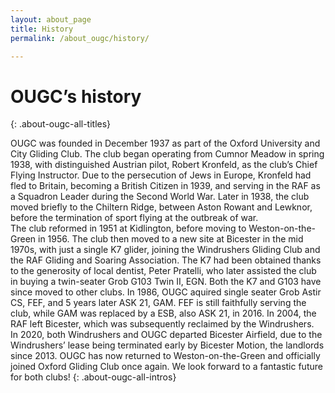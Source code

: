 ```yaml
---
layout: about_page
title: History
permalink: /about_ougc/history/

---
```



# OUGC’s history
{: .about-ougc-all-titles}

OUGC was founded in December 1937 as part of the Oxford University and City Gliding Club. The club began operating from Cumnor Meadow in spring 1938, with distinguished Austrian pilot, Robert Kronfeld, as the club’s Chief Flying Instructor. Due to the persecution of Jews in Europe, Kronfeld had fled to Britain, becoming a British Citizen in 1939, and serving in the RAF as a Squadron Leader during the Second World War. Later in 1938, the club moved briefly to the Chiltern Ridge, between Aston Rowant and Lewknor, before the termination of sport flying at the outbreak of war.    
The club reformed in 1951 at Kidlington, before moving to Weston-on-the-Green in 1956. The club then moved to a new site at Bicester in the mid 1970s, with just a single K7 glider, joining the Windrushers Gliding Club and the RAF Gliding and Soaring Association. The K7 had been obtained thanks to the generosity of local dentist, Peter Pratelli, who later assisted the club in buying a twin-seater Grob G103 Twin II, EGN. Both the K7 and G103 have since moved to other clubs. In 1986, OUGC aquired single seater Grob Astir CS, FEF, and 5 years later ASK 21, GAM. FEF is still faithfully serving the club, while GAM was replaced by a ESB, also ASK 21, in 2016. In 2004, the RAF left Bicester, which was subsequently reclaimed by the Windrushers.  
In 2020, both Windrushers and OUGC departed Bicester Airfield, due to the Windrushers’ lease being terminated early by Bicester Motion, the landlords since 2013. OUGC has now returned to Weston-on-the-Green and officially joined Oxford Gliding Club once again. We look forward to a fantastic future for both clubs!
{: .about-ougc-all-intros}